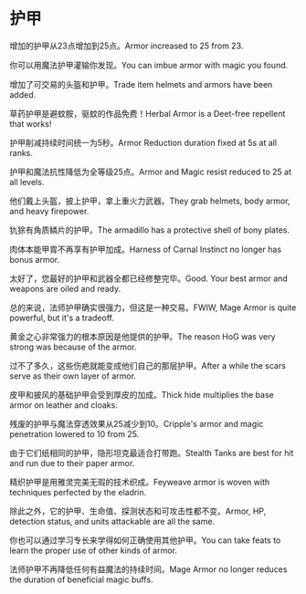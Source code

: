 # 护甲

<p><span class="chinese">增加的护甲从23点增加到25点。</span><span class="english">Armor increased to 25 from 23.</span></p>

<p><span class="chinese">你可以用魔法护甲灌输你发现。</span><span class="english">You can imbue armor with magic you found.</span></p>

<p><span class="chinese">增加了可交易的头盔和护甲。</span><span class="english">Trade item helmets and armors have been added.</span></p>

<p><span class="chinese">草药护甲是避蚊胺，驱蚊的作品免费！</span><span class="english">Herbal Armor is a Deet-free repellent that works!</span></p>

<p><span class="chinese">护甲削减持续时间统一为5秒。</span><span class="english">Armor Reduction duration fixed at 5s at all ranks.</span></p>

<p><span class="chinese">护甲和魔法抗性降低为全等级25点。</span><span class="english">Armor and Magic resist reduced to 25 at all levels.</span></p>

<p><span class="chinese">他们戴上头盔，披上护甲，拿上重火力武器。</span><span class="english">They grab helmets, body armor, and heavy firepower.</span></p>

<p><span class="chinese">犰狳有角质鳞片的护甲。</span><span class="english">The armadillo has a protective shell of bony plates.</span></p>

<p><span class="chinese">肉体本能甲胄不再享有护甲加成。</span><span class="english">Harness of Carnal Instinct no longer has bonus armor.</span></p>

<p><span class="chinese">太好了，您最好的护甲和武器全都已经修整完毕。</span><span class="english">Good. Your best armor and weapons are oiled and ready.</span></p>

<p><span class="chinese">总的来说，法师护甲确实很强力，但这是一种交易。</span><span class="english">FWIW, Mage Armor is quite powerful, but it's a tradeoff.</span></p>

<p><span class="chinese">黄金之心非常强力的根本原因是他提供的护甲。</span><span class="english">The reason HoG was very strong was because of the armor.</span></p>

<p><span class="chinese">过不了多久，这些伤疤就能变成他们自己的那层护甲。</span><span class="english">After a while the scars serve as their own layer of armor.</span></p>

<p><span class="chinese">皮甲和披风的基础护甲会受到厚皮的加成。</span><span class="english">Thick hide multiplies the base armor on leather and cloaks.</span></p>

<p><span class="chinese">残废的护甲与魔法穿透效果从25减少到10。</span><span class="english">Cripple's armor and magic penetration lowered to 10 from 25.</span></p>

<p><span class="chinese">由于它们纸相同的护甲，隐形坦克最适合打带跑。</span><span class="english">Stealth Tanks are best for hit and run due to their paper armor.</span></p>

<p><span class="chinese">精织护甲是用雅灵完美无瑕的技术织成。</span><span class="english">Feyweave armor is woven with techniques perfected by the eladrin.</span></p>

<p><span class="chinese">除此之外，它的护甲、生命值、探测状态和可攻击性都不变。</span><span class="english">Armor, HP, detection status, and units attackable are all the same.</span></p>

<p><span class="chinese">你也可以通过学习专长来学得如何正确使用其他护甲。</span><span class="english">You can take feats to learn the proper use of other kinds of armor.</span></p>

<p><span class="chinese">法师护甲不再降低任何有益魔法的持续时间。</span><span class="english">Mage Armor no longer reduces the duration of beneficial magic buffs.</span></p>

